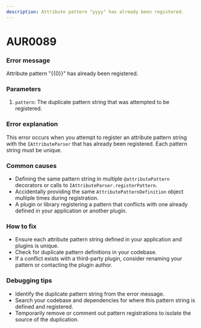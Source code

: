 ```yaml
---
description: Attribute pattern "yyyy" has already been registered.
---
```


# AUR0089

### **Error message**

Attribute pattern "{{0}}" has already been registered.

### **Parameters**

1.  `pattern`: The duplicate pattern string that was attempted to be registered.

### Error explanation

This error occurs when you attempt to register an attribute pattern string with the `IAttributeParser` that has already been registered. Each pattern string must be unique.

### Common causes

- Defining the same pattern string in multiple `@attributePattern` decorators or calls to `IAttributeParser.registerPattern`.
- Accidentally providing the same `AttributePatternDefinition` object multiple times during registration.
- A plugin or library registering a pattern that conflicts with one already defined in your application or another plugin.

### How to fix

- Ensure each attribute pattern string defined in your application and plugins is unique.
- Check for duplicate pattern definitions in your codebase.
- If a conflict exists with a third-party plugin, consider renaming your pattern or contacting the plugin author.

### Debugging tips

- Identify the duplicate pattern string from the error message.
- Search your codebase and dependencies for where this pattern string is defined and registered.
- Temporarily remove or comment out pattern registrations to isolate the source of the duplication.
